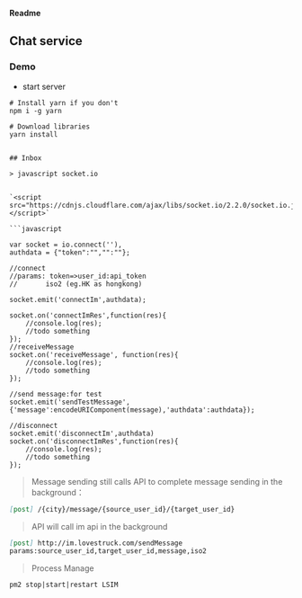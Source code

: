**Readme**

## Chat service
### Demo

- start server
```
# Install yarn if you don't
npm i -g yarn

# Download libraries
yarn install


## Inbox

> javascript socket.io


`<script src="https://cdnjs.cloudflare.com/ajax/libs/socket.io/2.2.0/socket.io.js"></script>`

```javascript

var socket = io.connect(''),
authdata = {"token":"","":""};

//connect
//params: token=>user_id:api_token
//       iso2 (eg.HK as hongkong)

socket.emit('connectIm',authdata);

socket.on('connectImRes',function(res){
    //console.log(res);
    //todo something
});
//receiveMessage
socket.on('receiveMessage', function(res){
    //console.log(res);
    //todo something
});

//send message:for test
socket.emit('sendTestMessage', {'message':encodeURIComponent(message),'authdata':authdata});

//disconnect
socket.emit('disconnectIm',authdata)
socket.on('disconnectImRes',function(res){
    //console.log(res);
    //todo something
});

```






> Message sending still calls API to complete message sending in the background：
```markdown
[post] /{city}/message/{source_user_id}/{target_user_id}

```




> API will call im api in the background

```markdown
[post] http://im.lovestruck.com/sendMessage
params:source_user_id,target_user_id,message,iso2
```



> Process Manage

```
pm2 stop|start|restart LSIM
```